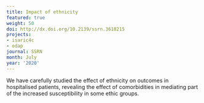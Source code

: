 ```yaml
---
title: Impact of ethnicity
featured: true
weight: 50
doi: http://dx.doi.org/10.2139/ssrn.3618215
projects:
- isaric4c
- odap
journal: SSRN
month: July
year: '2020'
---
```




We have carefully studied the effect of ethnicity on outcomes in hospitalised patients, revealing the effect of comorbidities in mediating part of the increased susceptibility in some ethic groups.
